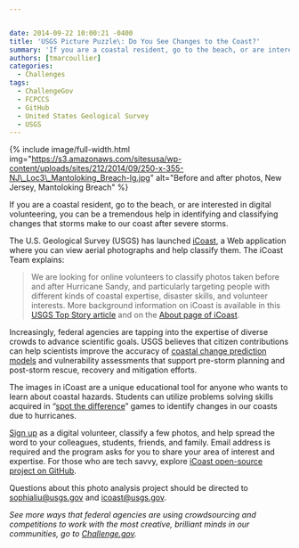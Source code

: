 ```yaml
---


date: 2014-09-22 10:00:21 -0400
title: 'USGS Picture Puzzle\: Do You See Changes to the Coast?'
summary: 'If you are a coastal resident, go to the beach, or are interested in digital volunteering, you can be a tremendous help&nbsp;in identifying and classifying changes that storms make to our coast after severe storms. The U.S. Geological Survey (USGS) has launched iCoast, a Web application where you can view aerial photographs and help classify'
authors: [tmarcoullier]
categories:
  - Challenges
tags:
  - ChallengeGov
  - FCPCCS
  - GitHub
  - United States Geological Survey
  - USGS
---
```



{% include image/full-width.html img="https://s3.amazonaws.com/sitesusa/wp-content/uploads/sites/212/2014/09/250-x-355-NJ\_Loc3\_Mantoloking_Breach-lg.jpg" alt="Before and after photos, New Jersey, Mantoloking Breach" %} 

If you are a coastal resident, go to the beach, or are interested in digital volunteering, you can be a tremendous help in identifying and classifying changes that storms make to our coast after severe storms.

The U.S. Geological Survey (USGS) has launched [iCoast](http://coastal.er.usgs.gov/icoast "USGS iCoast"), a Web application where you can view aerial photographs and help classify them. The iCoast Team explains:

> We are looking for online volunteers to classify photos taken before and after Hurricane Sandy, and particularly targeting people with different kinds of coastal expertise, disaster skills, and volunteer interests. More background information on iCoast is available in this [USGS Top Story article](http://www.usgs.gov/blogs/features/usgs_top_story/usgs-icoast-did-the-coast-change) and on the [About page of iCoast](http://coastal.er.usgs.gov/icoast/about.php).

Increasingly, federal agencies are tapping into the expertise of diverse crowds to advance scientific goals. USGS believes that citizen contributions can help scientists improve the accuracy of [coastal change prediction models](http://marine.usgs.gov/coastalchangehazardsportal/ "coastal change prediction models") and vulnerability assessments that support pre-storm planning and post-storm rescue, recovery and mitigation efforts.

The images in iCoast are a unique educational tool for anyone who wants to learn about coastal hazards. Students can utilize problems solving skills acquired in &#8220;[spot the difference](http://www.spotthedifference.com/)&#8221; games to identify changes in our coasts due to hurricanes.

<a title="sign up with icoast" href="http://coastal.er.usgs.gov/icoast/" target="_blank">Sign up</a> as a digital volunteer, classify a few photos, and help spread the word to your colleagues, students, friends, and family. Email address is required and the program asks for you to share your area of interest and expertise. For those who are tech savvy, explore [iCoast open-source project on GitHub](http://github.com/usgs/icoast).

Questions about this photo analysis project should be directed to <a href="mailto:sophialiu@usgs.gov">sophialiu@usgs.gov</a> and <a href="mailto:icoast@usgs.gov">icoast@usgs.gov</a>.

_See more ways that federal agencies are using crowdsourcing and competitions to work with the most creative, brilliant minds in our communities, go to [Challenge.gov](https://challenge.gov/ "challenge dot gov")._